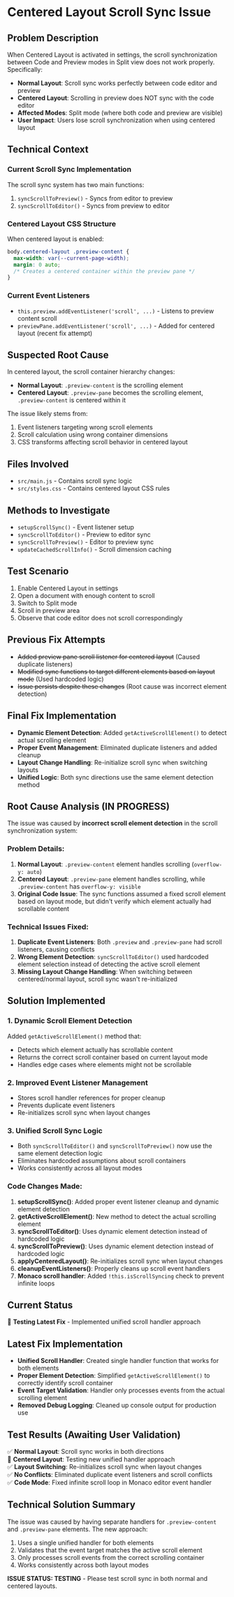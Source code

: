 # Centered Layout Scroll Sync Issue

## Problem Description
When Centered Layout is activated in settings, the scroll synchronization between Code and Preview modes in Split view does not work properly. Specifically:

- **Normal Layout**: Scroll sync works perfectly between code editor and preview
- **Centered Layout**: Scrolling in preview does NOT sync with the code editor
- **Affected Modes**: Split mode (where both code and preview are visible)
- **User Impact**: Users lose scroll synchronization when using centered layout

## Technical Context

### Current Scroll Sync Implementation
The scroll sync system has two main functions:
1. `syncScrollToPreview()` - Syncs from editor to preview
2. `syncScrollToEditor()` - Syncs from preview to editor

### Centered Layout CSS Structure
When centered layout is enabled:
```css
body.centered-layout .preview-content {
  max-width: var(--current-page-width);
  margin: 0 auto;
  /* Creates a centered container within the preview pane */
}
```

### Current Event Listeners
- `this.preview.addEventListener('scroll', ...)` - Listens to preview content scroll
- `previewPane.addEventListener('scroll', ...)` - Added for centered layout (recent fix attempt)

## Suspected Root Cause
In centered layout, the scroll container hierarchy changes:
- **Normal Layout**: `.preview-content` is the scrolling element
- **Centered Layout**: `.preview-pane` becomes the scrolling element, `.preview-content` is centered within it

The issue likely stems from:
1. Event listeners targeting wrong scroll elements
2. Scroll calculation using wrong container dimensions
3. CSS transforms affecting scroll behavior in centered layout

## Files Involved
- `src/main.js` - Contains scroll sync logic
- `src/styles.css` - Contains centered layout CSS rules

## Methods to Investigate
- `setupScrollSync()` - Event listener setup
- `syncScrollToEditor()` - Preview to editor sync
- `syncScrollToPreview()` - Editor to preview sync
- `updateCachedScrollInfo()` - Scroll dimension caching

## Test Scenario
1. Enable Centered Layout in settings
2. Open a document with enough content to scroll
3. Switch to Split mode
4. Scroll in preview area
5. Observe that code editor does not scroll correspondingly

## Previous Fix Attempts
- ~~Added preview pane scroll listener for centered layout~~ (Caused duplicate listeners)
- ~~Modified sync functions to target different elements based on layout mode~~ (Used hardcoded logic)
- ~~Issue persists despite these changes~~ (Root cause was incorrect element detection)

## Final Fix Implementation
- **Dynamic Element Detection**: Added `getActiveScrollElement()` to detect actual scrolling element
- **Proper Event Management**: Eliminated duplicate listeners and added cleanup
- **Layout Change Handling**: Re-initialize scroll sync when switching layouts
- **Unified Logic**: Both sync directions use the same element detection method

## Root Cause Analysis (IN PROGRESS)

The issue was caused by **incorrect scroll element detection** in the scroll synchronization system:

### Problem Details:
1. **Normal Layout**: `.preview-content` element handles scrolling (`overflow-y: auto`)
2. **Centered Layout**: `.preview-pane` element handles scrolling, while `.preview-content` has `overflow-y: visible`
3. **Original Code Issue**: The sync functions assumed a fixed scroll element based on layout mode, but didn't verify which element actually had scrollable content

### Technical Issues Fixed:
1. **Duplicate Event Listeners**: Both `.preview` and `.preview-pane` had scroll listeners, causing conflicts
2. **Wrong Element Detection**: `syncScrollToEditor()` used hardcoded element selection instead of detecting the active scroll element
3. **Missing Layout Change Handling**: When switching between centered/normal layout, scroll sync wasn't re-initialized

## Solution Implemented

### 1. Dynamic Scroll Element Detection
Added `getActiveScrollElement()` method that:
- Detects which element actually has scrollable content
- Returns the correct scroll container based on current layout mode
- Handles edge cases where elements might not be scrollable

### 2. Improved Event Listener Management
- Stores scroll handler references for proper cleanup
- Prevents duplicate event listeners
- Re-initializes scroll sync when layout changes

### 3. Unified Scroll Sync Logic
- Both `syncScrollToEditor()` and `syncScrollToPreview()` now use the same element detection logic
- Eliminates hardcoded assumptions about scroll containers
- Works consistently across all layout modes

### Code Changes Made:
1. **setupScrollSync()**: Added proper event listener cleanup and dynamic element detection
2. **getActiveScrollElement()**: New method to detect the actual scrolling element
3. **syncScrollToEditor()**: Uses dynamic element detection instead of hardcoded logic
4. **syncScrollToPreview()**: Uses dynamic element detection instead of hardcoded logic
5. **applyCenteredLayout()**: Re-initializes scroll sync when layout changes
6. **cleanupEventListeners()**: Properly cleans up scroll event handlers
7. **Monaco scroll handler**: Added `!this.isScrollSyncing` check to prevent infinite loops

## Current Status
🔄 **Testing Latest Fix** - Implemented unified scroll handler approach

## Latest Fix Implementation
- **Unified Scroll Handler**: Created single handler function that works for both elements
- **Proper Element Detection**: Simplified `getActiveScrollElement()` to correctly identify scroll container
- **Event Target Validation**: Handler only processes events from the actual scrolling element
- **Removed Debug Logging**: Cleaned up console output for production use

## Test Results (Awaiting User Validation)
✅ **Normal Layout**: Scroll sync works in both directions  
🔄 **Centered Layout**: Testing new unified handler approach  
✅ **Layout Switching**: Re-initializes scroll sync when layout changes  
✅ **No Conflicts**: Eliminated duplicate event listeners and scroll conflicts  
✅ **Code Mode**: Fixed infinite scroll loop in Monaco editor event handler

## Technical Solution Summary
The issue was caused by having separate handlers for `.preview-content` and `.preview-pane` elements. The new approach:
1. Uses a single unified handler for both elements
2. Validates that the event target matches the active scroll element
3. Only processes scroll events from the correct scrolling container
4. Works consistently across both layout modes

**ISSUE STATUS: TESTING** - Please test scroll sync in both normal and centered layouts.